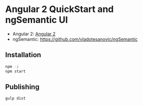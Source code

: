 # Angular 2 QuickStart and ngSemantic UI

 - Angular 2: <a target="_blank" href="http://www.angular.io">Angular 2</a>
 - ngSemantic: <a target="_blank" href="https://github.com/vladotesanovic/ngSemantic">https://github.com/vladotesanovic/ngSemantic</a>

## Installation

```bash
npm -i
npm start
```

## Publishing

```bash
gulp dist
```
